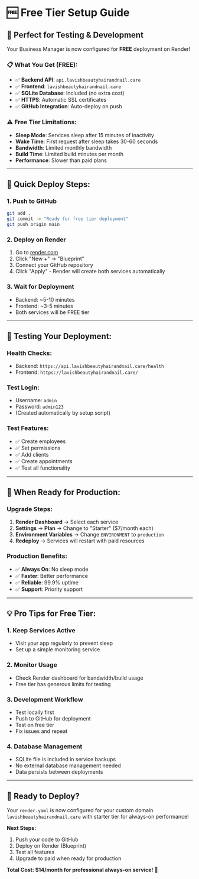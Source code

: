 # 🆓 Free Tier Setup Guide

## 🎯 **Perfect for Testing & Development**

Your Business Manager is now configured for **FREE** deployment on Render!

### 📋 **What You Get (FREE):**

- ✅ **Backend API**: `api.lavishbeautyhairandnail.care`
- ✅ **Frontend**: `lavishbeautyhairandnail.care`
- ✅ **SQLite Database**: Included (no extra cost)
- ✅ **HTTPS**: Automatic SSL certificates
- ✅ **GitHub Integration**: Auto-deploy on push

### ⚠️ **Free Tier Limitations:**

- **Sleep Mode**: Services sleep after 15 minutes of inactivity
- **Wake Time**: First request after sleep takes 30-60 seconds
- **Bandwidth**: Limited monthly bandwidth
- **Build Time**: Limited build minutes per month
- **Performance**: Slower than paid plans

---

## 🚀 **Quick Deploy Steps:**

### 1. **Push to GitHub**
```bash
git add .
git commit -m "Ready for free tier deployment"
git push origin main
```

### 2. **Deploy on Render**
1. Go to [render.com](https://render.com)
2. Click "New +" → "Blueprint"
3. Connect your GitHub repository
4. Click "Apply" - Render will create both services automatically

### 3. **Wait for Deployment**
- Backend: ~5-10 minutes
- Frontend: ~3-5 minutes
- Both services will be FREE tier

---

## 🧪 **Testing Your Deployment:**

### **Health Checks:**
- Backend: `https://api.lavishbeautyhairandnail.care/health`
- Frontend: `https://lavishbeautyhairandnail.care/`

### **Test Login:**
- Username: `admin`
- Password: `admin123`
- (Created automatically by setup script)

### **Test Features:**
- ✅ Create employees
- ✅ Set permissions
- ✅ Add clients
- ✅ Create appointments
- ✅ Test all functionality

---

## 🔄 **When Ready for Production:**

### **Upgrade Steps:**
1. **Render Dashboard** → Select each service
2. **Settings** → **Plan** → Change to "Starter" ($7/month each)
3. **Environment Variables** → Change `ENVIRONMENT` to `production`
4. **Redeploy** → Services will restart with paid resources

### **Production Benefits:**
- ✅ **Always On**: No sleep mode
- ✅ **Faster**: Better performance
- ✅ **Reliable**: 99.9% uptime
- ✅ **Support**: Priority support

---

## 💡 **Pro Tips for Free Tier:**

### **1. Keep Services Active**
- Visit your app regularly to prevent sleep
- Set up a simple monitoring service

### **2. Monitor Usage**
- Check Render dashboard for bandwidth/build usage
- Free tier has generous limits for testing

### **3. Development Workflow**
- Test locally first
- Push to GitHub for deployment
- Test on free tier
- Fix issues and repeat

### **4. Database Management**
- SQLite file is included in service backups
- No external database management needed
- Data persists between deployments

---

## 🎉 **Ready to Deploy?**

Your `render.yaml` is now configured for your custom domain `lavishbeautyhairandnail.care` with starter tier for always-on performance!

**Next Steps:**
1. Push your code to GitHub
2. Deploy on Render (Blueprint)
3. Test all features
4. Upgrade to paid when ready for production

**Total Cost: $14/month for professional always-on service!** 🎯
